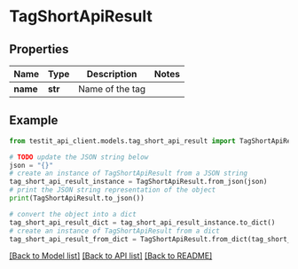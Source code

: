 # TagShortApiResult


## Properties

Name | Type | Description | Notes
------------ | ------------- | ------------- | -------------
**name** | **str** | Name of the tag | 

## Example

```python
from testit_api_client.models.tag_short_api_result import TagShortApiResult

# TODO update the JSON string below
json = "{}"
# create an instance of TagShortApiResult from a JSON string
tag_short_api_result_instance = TagShortApiResult.from_json(json)
# print the JSON string representation of the object
print(TagShortApiResult.to_json())

# convert the object into a dict
tag_short_api_result_dict = tag_short_api_result_instance.to_dict()
# create an instance of TagShortApiResult from a dict
tag_short_api_result_from_dict = TagShortApiResult.from_dict(tag_short_api_result_dict)
```
[[Back to Model list]](../README.md#documentation-for-models) [[Back to API list]](../README.md#documentation-for-api-endpoints) [[Back to README]](../README.md)


